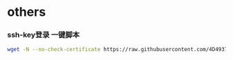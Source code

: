 # others

### ssh-key登录 一键脚本
``` bash
wget -N --no-check-certificate https://raw.githubusercontent.com/4D4937/Others/master/authorized.sh && bash authorized.sh
```
